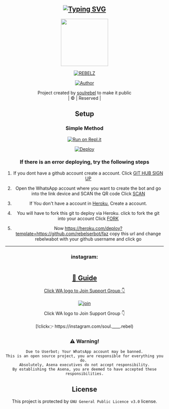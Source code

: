 
   <div align="center">

## [![Typing SVG](https://readme-typing-svg.herokuapp.com?font=Rockstar-ExtraBold&color=FF0000&lines=WELCOME+TO+REBELSER+WA+BOT+REPO.;CREATED+BY+ZROKIN+YT;THIS+IS+A+BGM+STIKER+BOT;WITH+MORE+FEATURES;THANKS+FOR+VISITING)](https://git.io/typing-svg)

 </a>
</p>
<div align="center">
  <img border-radius: 10px src="https://imgur.com/LL50Oor.jpg" width="150" height="150"/>
  <p align="center">
<a href="#"><img title="REBELZ" src="https://img.shields.io/badge/Inrl-green?colorA=%23ff0000&colorB=%23017e40&style=for-the-badge"></a>
</p>
  <p align="center">
<a href="https://github.com/soulrebel-faz"><img title="Author" src="https://i.imgur.com/DyLAuEh.jpg/Author-soulrebel-sree-0/Inrl?color=blue&style=for-the-badge&logo=whatsapp"></a>
</p>
</div>
<p align="center">
Project created by <a href="https://github.com/soulwabot">soulrebel</a> to make it public
    <br>
       | © |
        Reserved |
    <br> 
</p>

## Setup
<div align="center">

  ### Simple Method
  
[![Run on Repl.it](https://repl.it/badge/github/quiec/whatsAlfa)](https://replit.com/@soldearFqz/rebel-QR)

[![Deploy](https://www.herokucdn.com/deploy/button.svg)](https://heroku.com/deploy?template=https://github.com/rebelser/sree)
     </div>

  ### If there is an error deploying, try the following steps
  
1. If you dont have a github account create a account. Click [GIT HUB SIGN UP](https://github.com/signup/)

2. Open the WhatsApp account where you want to create the bot and go into the link device and SCAN the QR code Click [SCAN](https://replit.com/@soldearFqz/Rebel-QR)
 
3. If You don't have a account in [Heroku](https://signup.heroku.com/), Create a account.

4. You will have to fork this git to deploy via Heroku.
  click to fork the git into your account
 Click [FORK](https://github.com/rebelwabot/faz/fork)

5. Now https://heroku.com/deploy?template=https://github.com/rebelserbot/faz copy this url and change rebelwabot with your github username and click go<br>

---

<h3 align="center">instagram:</h3>
<p align="center">
<a href="https://instagram.com/soul.____.rebel" target="blank"><img align="center" 
</p>



## 📢 Guide
Click WA logo to Join Support Group 👇
    <br>
<br>
  [![join](https://imgur.com/AelfUJ.jpg)](https://chat.whatsapp.com/K4ZOiLndkRD68AdYkE60ja)
  <div align="center">
   Click WA logo to Join Support Group 👇
    <br>
<br>
  [!click👉 https://instagram.com/soul.____.rebel)
  <div align="center">    
 
 </div>
  

### ⚠️ Warning! 
```
Due to Userbot; Your WhatsApp account may be banned.
This is an open source project, you are responsible for everything you do. 
Absolutely, Asena executives do not accept responsibility.
By establishing the Asena, you are deemed to have accepted these responsibilities.
```
## License
This project is protected by `GNU General Public Licence v3.0` license.
